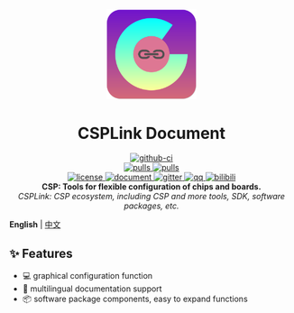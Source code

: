 <div align="center">
    <a href="https://csplink.top">
        <img width="160" heigth="160" src="https://raw.githubusercontent.com/csplink/csp/master/Apps/CSP.Apps.Dev/Resources/Images/logo.svg" alt="logo" />
    </a>
    <h1>CSPLink Document</h1>
    <div>
        <a href="https://github.com/csplink/csplink.github.io/actions?query=workflow%3A%F0%9F%92%95mirror">
            <img src="https://img.shields.io/github/actions/workflow/status/csplink/csplink.github.io/mirror.yml?style=flat&label=mirror" alt="github-ci" />
        </a>
    </div>
    <div>
        <a href="https://github.com/csplink/csplink.github.io/pulls">
            <img src="https://img.shields.io/github/issues-pr/csplink/csplink.github.io.svg" alt="pulls" />
        </a>
        <a href="https://github.com/csplink/csplink.github.io/issues">
            <img src="https://img.shields.io/github/issues/csplink/csplink.github.io.svg" alt="pulls" />
        </a>
    </div>
    <div>
        <a href="https://github.com/csplink/csplink.github.io/blob/master/LICENSE">
            <img src="https://img.shields.io/github/license/csplink/csplink.github.io.svg?colorB=f48041&style=flat" alt="license" />
        </a>
        <a href="https://csplink.top">
            <img src="https://img.shields.io/badge/wiki-document-blue?style=flat" alt="document" />
        </a>
        <a href="https://gitter.im/csplink/community">
            <img src="https://badges.gitter.im/csplink/csp.svg" alt="gitter" />
        </a>
        <a href="https://jq.qq.com/?_wv=1027&k=CWt7TZln">
            <img src="https://img.shields.io/badge/chat-on%20QQ-ff69b4.svg?style=flat" alt="qq" />
        </a>
        <a href="https://space.bilibili.com/24969427/">
            <img src="https://img.shields.io/badge/video-bilibili-FB7299?style=flat" alt="bilibili" />
        </a>
    </div>
    <b>CSP: Tools for flexible configuration of chips and boards.</b><br/>
    <i>CSPLink: CSP ecosystem, including CSP and more tools, SDK, software packages, etc.</i><br/>
</div>

**English** | [中文](zh-cn/README.md)

## ✨ Features

- 💻 graphical configuration function
- 👐 multilingual documentation support
- 📦️ software package components, easy to expand functions
